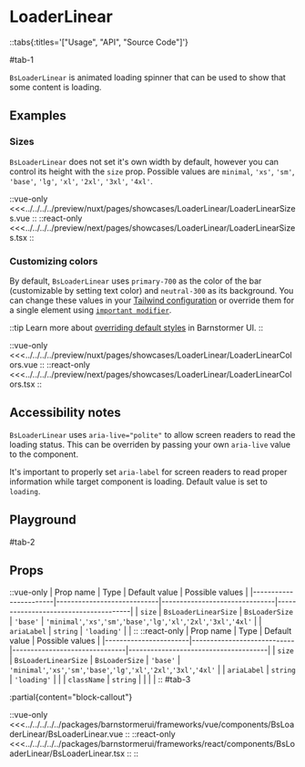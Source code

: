 # LoaderLinear

::tabs{:titles='["Usage", "API", "Source Code"]'}

#tab-1

`BsLoaderLinear` is animated loading spinner that can be used to show that some content is loading.

## Examples

### Sizes

`BsLoaderLinear` does not set it's own width by default, however you can control its height with the `size` prop. Possible values are `minimal`, `'xs'`, `'sm'`, `'base'`, `'lg'`, `'xl'`, `'2xl'`, `'3xl'`, `'4xl'`.

<Showcase showcase-name="LoaderLinear/LoaderLinearSizes" style="min-height:300px">

::vue-only
<<<../../../../preview/nuxt/pages/showcases/LoaderLinear/LoaderLinearSizes.vue
::
::react-only
<<<../../../../preview/next/pages/showcases/LoaderLinear/LoaderLinearSizes.tsx
::

</Showcase>

### Customizing colors

By default, `BsLoaderLinear` uses `primary-700` as the color of the bar (customizable by setting text color) and `neutral-300` as its background. You can change these values in your [Tailwind configuration](https://tailwindcss.com/docs/configuration#theme) or override them for a single element using [`important modifier`](https://tailwindcss.com/docs/configuration#important-modifier).

::tip
Learn more about [overriding default styles](/customization/overriding-default-styles) in Barnstormer UI.
::


<Showcase showcase-name="LoaderLinear/LoaderLinearColors">

::vue-only
<<<../../../../preview/nuxt/pages/showcases/LoaderLinear/LoaderLinearColors.vue
::
::react-only
<<<../../../../preview/next/pages/showcases/LoaderLinear/LoaderLinearColors.tsx
::

</Showcase>

## Accessibility notes

`BsLoaderLinear` uses `aria-live="polite"` to allow screen readers to read the loading status. This can be overriden by passing your own `aria-live` value to the component.

It's important to properly set `aria-label` for screen readers to read proper information while target component is loading. Default value is set to `loading`.

## Playground

<Generate style="height: 450px" />

#tab-2

## Props

::vue-only
| Prop name             | Type                       | Default value                 | Possible values                      |
|-----------------------|----------------------------|-------------------------------|--------------------------------------|
| `size`                |      `BsLoaderLinearSize` | `BsLoaderSize`        | `'base'`           |  `'minimal'`,`'xs'`,`'sm'`,`'base'`,`'lg'`,`'xl'`,`'2xl'`,`'3xl'`,`'4xl'` |
| `ariaLabel`    |      `string`                | `'loading'`                     |                                      |
::
::react-only
| Prop name             | Type                       | Default value                 | Possible values                      |
|-----------------------|----------------------------|-------------------------------|--------------------------------------|
| `size`                |      `BsLoaderLinearSize` | `BsLoaderSize`        | `'base'`           |  `'minimal'`,`'xs'`,`'sm'`,`'base'`,`'lg'`,`'xl'`,`'2xl'`,`'3xl'`,`'4xl'` |
| `ariaLabel`    |      `string`                | `'loading'`                     |                                      |
| `className`             |  `string`                    |               |                                  |            |
::
#tab-3

:partial{content="block-callout"}

::vue-only
<<<../../../../../packages/barnstormerui/frameworks/vue/components/BsLoaderLinear/BsLoaderLinear.vue
::
::react-only
<<<../../../../../packages/barnstormerui/frameworks/react/components/BsLoaderLinear/BsLoaderLinear.tsx
::
::
